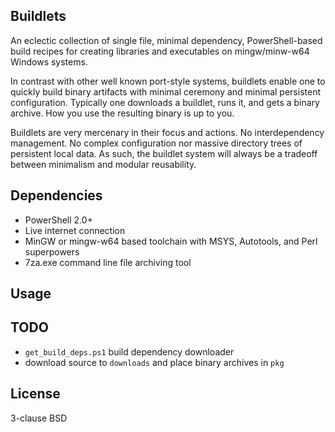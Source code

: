 ## Buildlets

An eclectic collection of single file, minimal dependency, PowerShell-based
build recipes for creating libraries and executables on mingw/minw-w64
Windows systems.

In contrast with other well known port-style systems, buildlets enable one to
quickly build binary artifacts with minimal ceremony and minimal persistent
configuration. Typically one downloads a buildlet, runs it, and gets a binary
archive. How you use the resulting binary is up to you.

Buildlets are very mercenary in their focus and actions. No interdependency
management. No complex configuration nor massive directory trees of persistent
local data. As such, the buildlet system will always be a tradeoff between
minimalism and modular reusability.

## Dependencies

* PowerShell 2.0+
* Live internet connection
* MinGW or mingw-w64 based toolchain with MSYS, Autotools, and Perl superpowers
* 7za.exe command line file archiving tool

## Usage

## TODO

* `get_build_deps.ps1` build dependency downloader
* download source to `downloads` and place binary archives in `pkg`

## License

3-clause BSD
